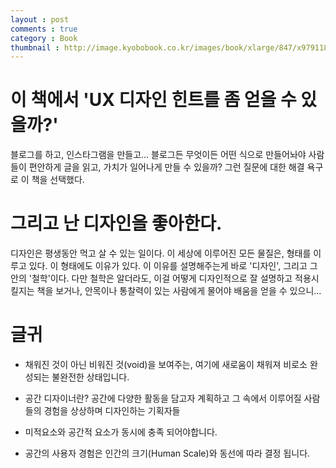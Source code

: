 ```yaml
---
layout : post
comments : true
category : Book
thumbnail : http://image.kyobobook.co.kr/images/book/xlarge/847/x9791186659847.jpg
---
```



# 이 책에서 'UX 디자인 힌트를 좀 얻을 수 있을까?'

블로그를 하고, 인스타그램을 만들고... 블로그든 무엇이든 어떤 식으로 만들어놔야 사람들이 편안하게 글을 읽고, 가치가 일어나게 만들 수 있을까? 그런 질문에 대한 해결 욕구로 이 책을 선택했다.

# 그리고 난 디자인을 좋아한다.

디자인은 평생동안 먹고 살 수 있는 일이다.
이 세상에 이루어진 모든 물질은, 형태를 이루고 있다.
이 형태에도 이유가 있다. 이 이유를 설명해주는게 바로 '디자인', 그리고 그 안의 '철학'이다.
다만 철학은 알더라도, 이걸 어떻게 디자인적으로 잘 설명하고 적용시킬지는 책을 보거나, 안목이나 통찰력이 있는 사람에게 물어야 배움을 얻을 수 있으니...

# 글귀 

- 채워진 것이 아닌 비워진 것(void)을 보여주는, 여기에 새로움이 채워져 비로소 완성되는 불완전한 상태입니다.

- 공간 디자이너란? 공간에 다양한 활동을 담고자 계획하고 그 속에서 이루어질 사람들의 경험을 상상하며 디자인하는 기획자들

- 미적요소와 공간적 요소가 동시에 충족 되어야합니다.

- 공간의 사용자 경험은 인간의 크기(Human Scale)와 동선에 따라 결정 됩니다.